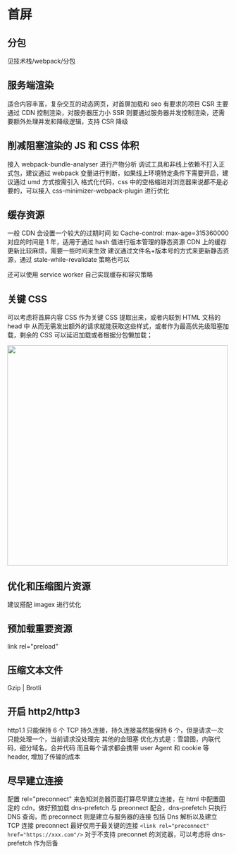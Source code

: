 # 首屏

## 分包

见技术栈/webpack/分包

## 服务端渲染

适合内容丰富，复杂交互的动态网页，对首屏加载和 seo 有要求的项目
CSR 主要通过 CDN 控制渲染，对服务器压力小
SSR 则要通过服务器并发控制渲染，还需要额外处理并发和降级逻辑，支持 CSR 降级

## 削减阻塞渲染的 JS 和 CSS 体积

接入 webpack-bundle-analyser 进行产物分析
调试工具和非线上依赖不打入正式包，建议通过 webpack 变量进行判断，如果线上环境特定条件下需要开启，建议通过 umd 方式按需引入
格式化代码，css 中的空格缩进对浏览器来说都不是必要的，可以接入 css-minimizer-webpack-plugin 进行优化

## 缓存资源

一般 CDN 会设置一个较大的过期时间
如 Cache-control: max-age=315360000
对应的时间是 1 年，适用于通过 hash 值进行版本管理的静态资源
CDN 上的缓存更新比较麻烦，需要一些时间来生效
建议通过文件名+版本号的方式来更新静态资源，通过 stale-while-revalidate 策略也可以

还可以使用 service worker 自己实现缓存和容灾策略

## 关键 CSS

可以考虑将首屏内容 CSS 作为关键 CSS 提取出来，或者内联到 HTML 文档的 head 中
从而无需发出额外的请求就能获取这些样式，或者作为最高优先级阻塞加载，剩余的 CSS 可以延迟加载或者根据分包懒加载；

<img src="https://cdn.jsdelivr.net/gh/z1the3/myCDNassets/assets/monorepo-project/projects/z1the3-doc/source/a06df6cc-8b49-4e0b-a106-f8d9547d945e.png" width="500"/>

## 优化和压缩图片资源

建议搭配 imagex 进行优化

## 预加载重要资源

link rel="preload"

## 压缩文本文件

Gzip | Brotli

## 开启 http2/http3

http1.1 只能保持 6 个 TCP 持久连接，持久连接虽然能保持 6 个，但是请求一次只能处理一个，当前请求没处理完
其他的会阻塞
优化方式是：雪碧图，内联代码，细分域名，合并代码
而且每个请求都会携带 user Agent 和 cookie 等 header, 增加了传输的成本

## 尽早建立连接

配置 rel="preconnect" 来告知浏览器页面打算尽早建立连接，在 html 中配置固定的 cdn，做好预加载
dns-prefetch 与 preonnect 配合，dns-prefetch 只执行 DNS 查询，而 preconnect 则是建立与服务器的连接
包括 Dns 解析以及建立 TCP 连接
preconnect 最好仅用于最关键的连接
`<link rel="preconnect" href="https://xxx.com"/>`
对于不支持 preconnet 的浏览器，可以考虑将 dns-prefetch 作为后备
